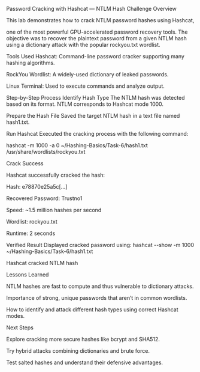 Password Cracking with Hashcat — NTLM Hash Challenge Overview

This lab demonstrates how to crack NTLM password hashes using Hashcat,

one of the most powerful GPU-accelerated password recovery tools. The objective was to recover the plaintext password from a given NTLM hash using a dictionary attack with the popular rockyou.txt wordlist.

Tools Used Hashcat: Command-line password cracker supporting many hashing algorithms.

RockYou Wordlist: A widely-used dictionary of leaked passwords.

Linux Terminal: Used to execute commands and analyze output.

Step-by-Step Process Identify Hash Type The NTLM hash was detected based on its format. NTLM corresponds to Hashcat mode 1000.

Prepare the Hash File Saved the target NTLM hash in a text file named hash1.txt.

Run Hashcat Executed the cracking process with the following command:

hashcat -m 1000 -a 0 ~/Hashing-Basics/Task-6/hash1.txt /usr/share/wordlists/rockyou.txt

Crack Success

Hashcat successfully cracked the hash:

Hash: e78870e25a5c[...]

Recovered Password: Trustno1

Speed: ~1.5 million hashes per second

Wordlist: rockyou.txt

Runtime: 2 seconds

Verified Result Displayed cracked password using: hashcat --show -m 1000 ~/Hashing-Basics/Task-6/hash1.txt

Hashcat cracked NTLM hash

Lessons Learned

NTLM hashes are fast to compute and thus vulnerable to dictionary attacks.

Importance of strong, unique passwords that aren’t in common wordlists.

How to identify and attack different hash types using correct Hashcat modes.

Next Steps

Explore cracking more secure hashes like bcrypt and SHA512.

Try hybrid attacks combining dictionaries and brute force.

Test salted hashes and understand their defensive advantages.

